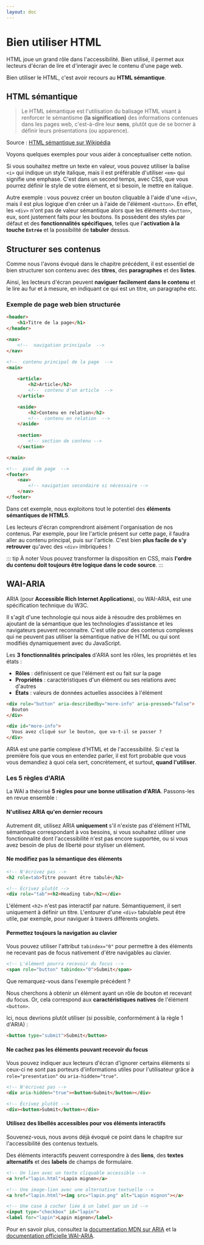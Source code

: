 ```yaml
---
layout: doc
---
```


# Bien utiliser HTML

HTML joue un grand rôle dans l'accessibilité. Bien utilisé, il permet aux lecteurs d'écran de lire et d'interagir avec le contenu d'une page web.

Bien utiliser le HTML, c'est avoir recours au **HTML sémantique**.

## HTML sémantique

> Le HTML sémantique est l'utilisation du balisage HTML visant à renforcer le sémantisme **(la signification)** des informations contenues dans les pages web, 
c'est-à-dire leur **sens**, plutôt que de se borner à définir leurs présentations (ou apparence).

Source : [HTML sémantique sur Wikipédia](https://fr.wikipedia.org/wiki/HTML_s%C3%A9mantique)

Voyons quelques exemples pour vous aider à conceptualiser cette notion.

Si vous souhaitez mettre un texte en valeur, vous pouvez utiliser la balise `<i>` qui indique un style italique,
mais il est préférable d'utiliser `<em>` qui signifie une emphase. C'est dans un second temps, avec CSS, que vous pourrez 
définir le style de votre élément, et si besoin, le mettre en italique.

Autre exemple : vous pouvez créer un bouton cliquable à l'aide d'une `<div>`, mais il est plus logique d'en créer un
à l'aide de l'élément `<button>`. En effet, les `<div>` n'ont pas de valeur sémantique alors que les éléments `<button>`, eux,
sont justement faits pour les boutons. Ils possèdent des styles par défaut et des **fonctionnalités spécifiques**, telles que
l'**activation à la touche `Entrée`** et la possibilité de **tabuler** dessus.

## Structurer ses contenus

Comme nous l'avons évoqué dans le chapitre précédent, il est essentiel de bien structurer son contenu avec des
**titres**, des **paragraphes** et des **listes**.

Ainsi, les lecteurs d'écran peuvent **naviguer facilement dans le contenu** et le lire au fur et à mesure, en indiquant ce qui est un titre, un paragraphe etc.

### Exemple de page web bien structurée

```html
<header>
    <h1>Titre de la page</h1>
</header>

<nav>
    <!--  navigation principale  -->
</nav>

<!--  contenu principal de la page  -->
<main>
    
    <article>
        <h2>Article</h2>
        <!--  contenu d'un article  -->
    </article>

    <aside>
        <h2>Contenu en relation</h2>
        <!--  contenu en relation  -->
    </aside>
    
    <section>
        <!-- section de contenu -->
    </section>

</main>

<!--  pied de page  -->
<footer>
    <nav>
        <!-- navigation secondaire si nécessaire -->
    </nav>
</footer>
```

Dans cet exemple, nous exploitons tout le potentiel des **éléments sémantiques de HTML5**.

Les lecteurs d'écran comprendront aisément l'organisation de nos contenus.
Par exemple, pour lire l'article présent sur cette page, il faudra aller au contenu principal, puis sur l'article.
C'est bien **plus facile de s'y retrouver** qu'avec des `<div>` imbriquées !

::: tip À noter
Vous pouvez transformer la disposition en CSS, mais **l'ordre du contenu doit toujours être logique dans le code source**.
:::

## WAI-ARIA

ARIA (pour **Accessible Rich Internet Applications**), ou WAI-ARIA, est une spécification technique du W3C.

Il s'agit d'une technologie qui nous aide à résoudre des problèmes en ajoutant de la sémantique
que les technologies d'assistance et les navigateurs peuvent reconnaitre.
C'est utile pour des contenus complexes qui ne peuvent pas utiliser la sémantique native de HTML 
ou qui sont modifiés dynamiquement avec du JavaScript.

Les **3 fonctionnalités principales** d'ARIA sont les rôles, les propriétés et les états :

- **Rôles** : définissent ce que l'élément est ou fait sur la page
- **Propriétés** : caractéristiques d'un élément ou ses relations avec d'autres
- **États** : valeurs de données actuelles associées à l'élément

```html
<div role="button" aria-describedby="more-info" aria-pressed="false">
  Bouton
</div>

<div id="more-info">
  Vous avez cliqué sur le bouton, que va-t-il se passer ?
</div>
```

ARIA est une partie complexe d'HTML et de l'accessibilité.
Si c'est la première fois que vous en entendez parler, il est fort probable que vous vous demandiez à quoi cela sert,
concrètement, et surtout, **quand l'utiliser**.

### Les 5 règles d'ARIA

La WAI a théorisé **5 règles pour une bonne utilisation d'ARIA**. Passons-les en revue ensemble :

#### N'utilisez ARIA qu'en dernier recours

Autrement dit, utilisez ARIA **uniquement** s'il n'existe pas d'élément HTML sémantique correspondant à vos besoins, 
si vous souhaitez utiliser une fonctionnalité dont l'accessibilité n'est pas encore supportée,
ou si vous avez besoin de plus de liberté pour styliser un élément.

#### Ne modifiez pas la sémantique des éléments

```html
<!-- N'écrivez pas -->
<h2 role=tab>Titre pouvant être tabulé</h2>

<!-- Écrivez plutôt -->
<div role="tab"><h2>Heading tab</h2></div>
```

L'élément `<h2>` n'est pas interactif par nature.
Sémantiquement, il sert uniquement à définir un titre.
L'entourer d'une `<div>` tabulable peut être utile, par exemple, pour naviguer à travers différents onglets.

#### Permettez toujours la navigation au clavier

Vous pouvez utiliser l'attribut `tabindex="0"` pour permettre à des éléments ne recevant pas de focus nativement d'être 
navigables au clavier.

```html
<!-- L'élément pourra recevoir du focus -->
<span role="button" tabindex="0">Submit</span>
```

Que remarquez-vous dans l'exemple précédent ?

Nous cherchons à obtenir un élément ayant un rôle de bouton et recevant du focus.
Or, cela correspond aux **caractéristiques natives** de l'élément `<button>`.

Ici, nous devrions plutôt utiliser (si possible, conformément à la règle 1 d'ARIA) :

```html
<button type="submit">Submit</button>
```

#### Ne cachez pas les éléments pouvant recevoir du focus

Vous pouvez indiquer aux lecteurs d'écran d'ignorer certains éléments si ceux-ci ne sont pas porteurs d'informations utiles
pour l'utilisateur grâce à `role="presentation"` ou `aria-hidden="true"`.

```html
<!-- N'écrivez pas -->
<div aria-hidden="true"><button>Submit</button></div>

<!-- Écrivez plutôt -->
<div><button>Submit</button></div>
```

#### Utilisez des libellés accessibles pour vos éléments interactifs

Souvenez-vous, nous avons déjà évoqué ce point dans le chapitre sur l'accessibilité des contenus textuels.

Des éléments interactifs peuvent correspondre à des **liens**, des **textes alternatifs** et des **labels** de champs de formulaire.

```html
<!-- Un lien avec un texte cliquable accessible -->
<a href="lapin.html">Lapin mignon</a>

<!-- Une image-lien avec une alternative textuelle -->
<a href="lapin.html"><img src="lapin.png" alt="Lapin mignon"></a>

<!-- Une case à cocher liée à un label par un id -->
<input type="checkbox" id="lapin">
<label for="lapin">Lapin mignon</label>
```

Pour en savoir plus, consultez la [documentation MDN sur ARIA](https://developer.mozilla.org/fr/docs/Web/Accessibility/ARIA) 
et la [documentation officielle WAI-ARIA](https://www.w3.org/TR/wai-aria/).
